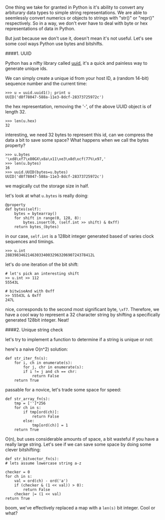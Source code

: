 One thing we take for granted in Python is it's ability to convert any arbiturary data types to simple string representations. We are able to seemlessly convert numerics or objects to strings with "str()" or "repr()" respectively. So in a way, we don't ever have to deal with byte or hex representations of data in Python.

But just because we don't use it, doesn't mean it's not useful. Let's see some cool ways Python use bytes and bitshifts.

####1. UUID

Python has a nifty library called [uuid](http://docs.python.org/2/library/uuid.html), it's a quick and painless way to generate unique ids.

We can simply create a unique id from your host ID, a (random 14-bit) sequence number and the current time:

	>>> u = uuid.uuid1(); print u
	UUID('d8f78047-588a-11e3-8dcf-28373725972c')

the hex representation, removing the '-', of the above UUID object is of length 32.

	>>> len(u.hex)
	32

interesting, we need 32 bytes to represent this id, can we compress the data a bit to save some space? What happens when we call the bytes property?

	>>> u.bytes
	'\xd8\xf7\x80GX\x8a\x11\xe3\x8d\xcf(77%\x97,'
	>>> len(u.bytes)
	16
	>>> uuid.UUID(bytes=u.bytes)
	UUID('d8f78047-588a-11e3-8dcf-28373725972c')
	
we magically cut the storage size in half.

let's look at what `u.bytes` is really doing:

    @property
    def bytes(self):
        bytes = bytearray()
        for shift in range(0, 128, 8):
            bytes.insert(0, (self.int >> shift) & 0xff)
        return bytes_(bytes)

in our case, `self.int` is a 128bit integer generated based of varies clock sequences and timings.

	>>> u.int
	288398346214630334003296320690724378412L
	
let's do one iteration of the bit shift:

	# let's pick an interesting shift
	>> u.int >> 112
	55543L
		
	# bitwiseAnd with 0xff
	>> 55543L & 0xff
	247L
	
nice, corresponds to the second most significant byte, `\xf7`. Therefore, we have a cool way to represent a 32 character string by shifting a specifically generated 128bit integer. Neat!

####2. Unique string check

let's try to implement a function to determine if a string is unique or not:

here's a naive O(n^2) solution:

	def str_iter_fn(s):
		for i, ch in enumerate(s):
			for j, chr in enumerate(s):
			if i != j and ch == chr:
				return False
		return True

passable for a novice, let's trade some space for speed:

	def str_array_fn(s):
		tmp = ['']*256
		for ch in s:
			if tmp[ord(ch)]:
				return False
			else:
				tmp[ord(ch)] = 1
		return True
	
O(n), but uses considerable amounts of space, a bit wasteful if you have a really large string. Let's see if we can save some space by doing some clever bitshifting:

	def str_bitvector_fn(s):
	# lets assume lowercase string a-z
	
	checker = 0
	for ch in s:
		val = ord(ch) - ord('a')
		if (checker & (1 << val)) > 0):
			return False
		checker |= (1 << val)
	return True

boom, we've effectively replaced a map with a `len(s)` bit integer. Cool or what?









	
 
